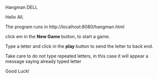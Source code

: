 Hangman DELL

Hello All.

The program runs in http://localhost:8080/hangman.html

click em in the <b>New Game </b> button, to start a game.

Type a letter and click in the <b>play </b> button to send the letter to back end.

Take care to do not type repeated letters, in this case it will appear a message saying already typed letter

Good Luck!


